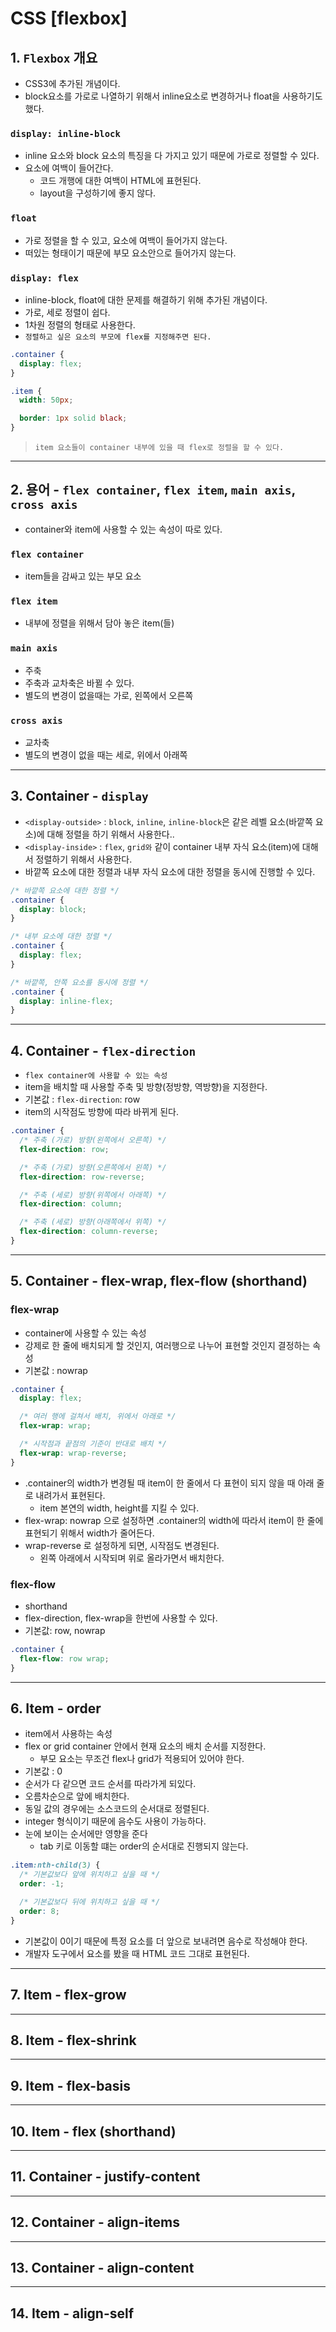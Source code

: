 # CSS [flexbox]

## 1. `Flexbox` 개요

- CSS3에 추가된 개념이다.
- block요소를 가로로 나열하기 위해서 inline요소로 변경하거나 float을 사용하기도 했다.

### `display: inline-block`

- inline 요소와 block 요소의 특징을 다 가지고 있기 때문에 가로로 정렬할 수 있다.
- 요소에 여백이 들어간다.
  - 코드 개행에 대한 여백이 HTML에 표현된다.
  - layout을 구성하기에 좋지 않다.

### `float`

- 가로 정렬을 할 수 있고, 요소에 여백이 들어가지 않는다.
- 떠있는 형태이기 때문에 부모 요소안으로 들어가지 않는다.

### `display: flex`

- inline-block, float에 대한 문제를 해결하기 위해 추가된 개념이다.
- 가로, 세로 정렬이 쉽다.
- 1차원 정렬의 형태로 사용한다.
- `정렬하고 싶은 요소의 부모에 flex를 지정해주면 된다.`

```css
.container {
  display: flex;
}

.item {
  width: 50px;

  border: 1px solid black;
}
```

> `item 요소들이 container 내부에 있을 때 flex로 정렬을 할 수 있다.`

---

## 2. 용어 - `flex container`, `flex item`, `main axis`, `cross axis`

- container와 item에 사용할 수 있는 속성이 따로 있다.

### `flex container`

- item들을 감싸고 있는 부모 요소

### `flex item`

- 내부에 정렬을 위해서 담아 놓은 item(들)

### `main axis`

- 주축
- 주축과 교차축은 바뀔 수 있다.
- 별도의 변경이 없을때는 가로, 왼쪽에서 오른쪽

### `cross axis`

- 교차축
- 별도의 변경이 없을 때는 세로, 위에서 아래쪽

---

## 3. Container - `display`

- `<display-outside>` : `block`, `inline`, `inline-block`은 같은 레벨 요소(바깥쪽 요소)에 대해 정렬을 하기 위해서 사용한다..
- `<display-inside>` : `flex`, `grid와` 같이 container 내부 자식 요소(item)에 대해서 정렬하기 위해서 사용한다.
- 바깥쪽 요소에 대한 정렬과 내부 자식 요소에 대한 정렬을 동시에 진행할 수 있다.

```css
/* 바깥쪽 요소에 대한 정렬 */
.container {
  display: block;
}

/* 내부 요소에 대한 정렬 */
.container {
  display: flex;
}

/* 바깥쪽, 안쪽 요소를 동시에 정렬 */
.container {
  display: inline-flex;
}
```

---

## 4. Container - `flex-direction`

- `flex container에 사용할 수 있는 속성`
- item을 배치할 때 사용할 주축 및 방향(정방향, 역방향)을 지정한다.
- 기본값 : `flex-direction`: row
- item의 시작점도 방향에 따라 바뀌게 된다.

```css
.container {
  /* 주축 (가로) 방향(왼쪽에서 오른쪽) */
  flex-direction: row;

  /* 주축 (가로) 방향(오른쪽에서 왼쪽) */
  flex-direction: row-reverse;

  /* 주축 (세로) 방향(위쪽에서 아래쪽) */
  flex-direction: column;

  /* 주축 (세로) 방향(아래쪽에서 위쪽) */
  flex-direction: column-reverse;
}
```

---

## 5. Container - flex-wrap, flex-flow (shorthand)

### flex-wrap

- container에 사용할 수 있는 속성
- 강제로 한 줄에 배치되게 할 것인지, 여러행으로 나누어 표현할 것인지 결정하는 속성
- 기본값 : nowrap

```css
.container {
  display: flex;

  /* 여러 행에 걸쳐서 배치, 위에서 아래로 */
  flex-wrap: wrap;

  /* 시작점과 끝점의 기준이 반대로 배치 */
  flex-wrap: wrap-reverse;
}
```

- .container의 width가 변경될 때 item이 한 줄에서 다 표현이 되지 않을 때 아래 줄로 내려가서 표현된다.
  - item 본연의 width, height를 지킬 수 있다.
- flex-wrap: nowrap 으로 설정하면 .container의 width에 따라서 item이 한 줄에 표현되기 위해서 width가 줄어든다.
- wrap-reverse 로 설정하게 되면, 시작점도 변경된다.
  - 왼쪽 아래에서 시작되며 위로 올라가면서 배치한다.

### flex-flow

- shorthand
- flex-direction, flex-wrap을 한번에 사용할 수 있다.
- 기본값: row, nowrap

```css
.container {
  flex-flow: row wrap;
}
```

---

## 6. Item - order

- item에서 사용하는 속성
- flex or grid container 안에서 현재 요소의 배치 순서를 지정한다.
  - 부모 요소는 무조건 flex나 grid가 적용되어 있어야 한다.
- 기본값 : 0
- 순서가 다 같으면 코드 순서를 따라가게 되있다.
- 오름차순으로 앞에 배치한다.
- 동일 값의 경우에는 소스코드의 순서대로 정렬된다.
- integer 형식이기 때문에 음수도 사용이 가능하다.
- 눈에 보이는 순서에만 영향을 준다
  - tab 키로 이동할 떄는 order의 순서대로 진행되지 않는다.

```css
.item:nth-child(3) {
  /* 기본값보다 앞에 위치하고 싶을 때 */
  order: -1;

  /* 기본값보다 뒤에 위치하고 싶을 때 */
  order: 8;
}
```

- 기본값이 0이기 때문에 특정 요소를 더 앞으로 보내려면 음수로 작성해야 한다.
- 개발자 도구에서 요소를 봤을 때 HTML 코드 그대로 표현된다.

---

## 7. Item - flex-grow

---

## 8. Item - flex-shrink

---

## 9. Item - flex-basis

---

## 10. Item - flex (shorthand)

---

## 11. Container - justify-content

---

## 12. Container - align-items

---

## 13. Container - align-content

---

## 14. Item - align-self
